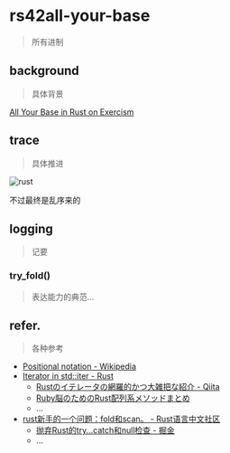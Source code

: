 # rs42all-your-base
> 所有进制


## background
> 具体背景

[All Your Base in Rust on Exercism](https://exercism.org/docs/tracks/rust)

## trace
> 具体推进

![rust](https://ipic.zoomquiet.top/2022-12-14-zshot%202022-12-14%2021.31.48.jpg)

不过最终是乱序来的


## logging
> 记要

### try_fold()
> 表达能力的典范...


## refer.
> 各种参考

- [Positional notation - Wikipedia](https://en.wikipedia.org/wiki/Positional_notation#External_links)
- [Iterator in std::iter - Rust](https://doc.rust-lang.org/stable/std/iter/trait.Iterator.html)
    - [Rustのイテレータの網羅的かつ大雑把な紹介 - Qiita](https://qiita.com/lo48576/items/34887794c146042aebf1)
    - [Ruby脳のためのRust配列系メソッドまとめ](https://zenn.dev/megeton/articles/fb6266bcb6aa1b)
    - ...
- [rust新手的一个问题：fold和scan。 - Rust语言中文社区](https://rustcc.cn/article?id=2f4b3a15-7874-4c68-b9d8-5a717e9a3af0)
    - [抛弃Rust的try...catch和null检查 - 掘金](https://juejin.cn/post/7067102952602746910)
    - ...
